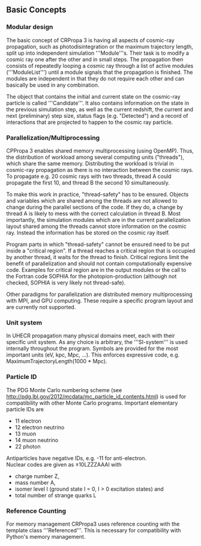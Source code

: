 ## Basic Concepts

### Modular design
The basic concept of CRPropa 3 is having all aspects of cosmic-ray propagation,
such as photodisintegration or the maximum trajectory length, split up into
independent simulation '''Module'''s. Their task is to modify a cosmic ray one
after the other and in small steps. The propagation then consists of repeatedly
looping a cosmic ray through a list of active modules ('''ModuleList''') until
a module signals that the propagation is finished. The modules are independent in 
that they do not require each other and can basically be used in any combination.

The object that contains the initial and current state on the cosmic-ray
particle is called '''Candidate'''. It also contains information on the state
in the previous simulation step, as well as the current redshift, the current
and next (preliminary) step size, status flags (e.g. "Detected") and a record
of interactions that are projected to happen to the cosmic ray particle.

### Parallelization/Multiprocessing
CPPropa 3 enables shared memory multiprocessing (using OpenMP). Thus, the
distribution of workload among several computing units ("threads"), which share
the same memory.
Distributing the workload is trivial in cosmic-ray propagation as there is no
interaction between the cosmic rays. To propagate e.g. 20 cosmic rays with two
threads, thread A could propagate the first 10, and thread B the second 10
simultaneously.

To make this work in practice, "thread-safety" has to be ensured. Objects and
variables which are shared among the threads are not allowed to change during
the parallel sections of the code. If they do, a change by thread A is likely
to mess with the correct calculation in thread B. Most importantly, the
simulation modules which are in the current parallelization layout shared among
the threads cannot store information on the cosmic ray. Instead the information
has be stored on the cosmic ray itself.

Program parts in which "thread-safety" cannot be ensured need to be put inside
a "critical region". If a thread reaches a critical region that is occupied by
another thread, it waits for the thread to finish. Critical regions limit the
benefit of parallelization and should not contain computationally expensive
code.
Examples for critical region are in the output modules or the call to the
Fortran code SOPHIA for the photopion-production (although not checked, SOPHIA
is very likely not thread-safe).

Other paradigms for parallelization are distributed memory multiprocessing with
MPI, and GPU computing. These require a specific program layout and are
currently not supported.

### Unit system
In UHECR propagation many physical domains meet, each with their specific unit
system. As any choice is arbitrary, the '''SI-system''' is used internally
throughout the program. Symbols are provided for the most important units (eV,
kpc, Mpc, ...). This enforces expressive code, e.g.
MaximumTrajectoryLength(1000 * Mpc).

### Particle ID
The PDG Monte Carlo numbering scheme (see
http://pdg.lbl.gov/2012/mcdata/mc_particle_id_contents.html) is used for
compatibility with other Monte Carlo programs.
Important elementary particle IDs are
* 11 electron
* 12 electron neutrino
* 13 muon
* 14 muon neutrino
* 22 photon

Antiparticles have negative IDs, e.g. -11 for anti-electron. <br>
Nuclear codes are given as ±10LZZZAAAI with
* charge number Z,
* mass number A,
* isomer level I (ground state I = 0, I > 0 excitation states) and
* total number of strange quarks L

### Reference Counting
For memory management CRPropa3 uses reference counting with the template class '''Referenced'''.
This is necessary for compatibility with Python's memory management.

